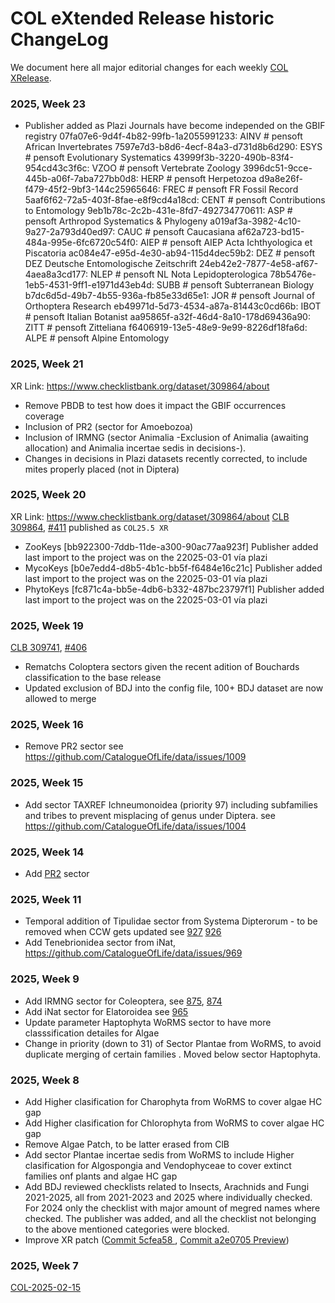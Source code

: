 # COL eXtended Release historic ChangeLog
We document here all major editorial changes for each weekly [COL XRelease]([url](https://www.checklistbank.org/dataset?limit=50&offset=0&origin=xrelease&releasedFrom=3&reverse=false)).


### 2025, Week 23
- Publisher added as Plazi Journals have become independed on the GBIF registry
    07fa07e6-9d4f-4b82-99fb-1a2055991233: AINV # pensoft African Invertebrates
    7597e7d3-b8d6-4ecf-84a3-d731d8b6d290: ESYS # pensoft Evolutionary Systematics
    43999f3b-3220-490b-83f4-954cd43c3f6c: VZOO # pensoft Vertebrate Zoology
    3996dc51-9cce-445b-a06f-7aba727bb0d8: HERP # pensoft Herpetozoa
    d9a8e26f-f479-45f2-9bf3-144c25965646: FREC # pensoft FR Fossil Record
    5aaf6f62-72a5-403f-8fae-e8f9cd4a18cd: CENT # pensoft Contributions to Entomology
    9eb1b78c-2c2b-431e-8fd7-492734770611: ASP # pensoft Arthropod Systematics & Phylogeny
    a019af3a-3982-4c10-9a27-2a793d40ed97: CAUC # pensoft Caucasiana
    af62a723-bd15-484a-995e-6fc6720c54f0: AIEP # pensoft AIEP Acta Ichthyologica et Piscatoria
    ac084e47-e95d-4e30-ab94-115d4dec59b2: DEZ # pensoft DEZ Deutsche Entomologische Zeitschrift
    24eb42e2-7877-4e58-af67-4aea8a3cd177: NLEP # pensoft NL Nota Lepidopterologica
    78b5476e-1eb5-4531-9ff1-e1971d43eb4d: SUBB # pensoft Subterranean Biology
    b7dc6d5d-49b7-4b55-936a-fb85e33d65e1: JOR # pensoft Journal of Orthoptera Research
    eb49971d-5d73-4534-a87a-81443c0cd66b: IBOT # pensoft Italian Botanist
    aa95865f-a32f-46d4-8a10-178d69436a90: ZITT # pensoft Zitteliana
    f6406919-13e5-48e9-9e99-8226df18fa6d: ALPE # pensoft Alpine Entomology


### 2025, Week 21
XR Link: https://www.checklistbank.org/dataset/309864/about
- Remove PBDB to test how does it impact the GBIF occurrences coverage
- Inclusion of PR2 (sector for Amoebozoa)
- Inclusion of IRMNG (sector Animalia -Exclusion of Animalia (awaiting allocation) and Animalia incertae sedis in decisions-). 
- Changes in decisions in Plazi datasets recently corrected, to include mites properly placed (not in Diptera)

### 2025, Week 20 
XR Link: https://www.checklistbank.org/dataset/309864/about
[CLB 309864](https://www.checklistbank.org/dataset/309864), [#411](https://download.checklistbank.org/releases/3/411)
published as ```COL25.5 XR```
- ZooKeys  [bb922300-7ddb-11de-a300-90ac77aa923f] Publisher added last import to the project was on the 22025-03-01 vía plazi
- MycoKeys  [b0e7edd4-d8b5-4b1c-bb5f-f6484e16c21c] Publisher added last import to the project was on the 22025-03-01 vía plazi
- PhytoKeys  [fc871c4a-bb5e-4db6-b332-487bc23797f1] Publisher added last import to the project was on the 22025-03-01 vía plazi

### 2025, Week 19
[CLB 309741](https://www.checklistbank.org/dataset/309741), [#406](https://download.checklistbank.org/releases/3/406)
- Rematchs Coloptera sectors given the recent adition of Bouchards classification to the base release
- Updated exclusion of BDJ into the config file, 100+ BDJ dataset are now allowed to merge


### 2025, Week 16
- Remove PR2 sector see https://github.com/CatalogueOfLife/data/issues/1009
  
### 2025, Week 15
- Add sector TAXREF Ichneumonoidea (priority 97) including subfamilies and tribes to prevent misplacing of genus under Diptera. see https://github.com/CatalogueOfLife/data/issues/1004
  
### 2025, Week 14
- Add [PR2](https://www.checklistbank.org/dataset/308974/about) sector


### 2025, Week 11
- Temporal addition of Tipulidae sector from Systema Dipterorum - to be removed when CCW gets updated see [927](https://github.com/CatalogueOfLife/data/issues/927) [926](https://github.com/CatalogueOfLife/data/issues/926)
- Add Tenebrionidea sector from iNat, https://github.com/CatalogueOfLife/data/issues/969

### 2025, Week 9
- Add IRMNG sector for Coleoptera, see [875](https://github.com/CatalogueOfLife/data/issues/875), [874](https://github.com/CatalogueOfLife/data/issues/874)
- Add iNat sector for Elatoroidea see [965](https://github.com/CatalogueOfLife/data/issues/965)
- Update parameter Haptophyta WoRMS sector to have more classsification detailes for Algae
- Change in priority (down to 31) of Sector Plantae from WoRMS, to avoid duplicate merging of certain families . Moved below sector Haptophyta. 


### 2025, Week 8
 - Add Higher clasification for Charophyta from WoRMS to cover algae HC gap
 - Add Higher clasification for Chlorophyta from WoRMS to cover algae HC gap
 - Remove Algae Patch, to be latter erased from ClB
 - Add sector Plantae incertae sedis from WoRMS to include Higher clasification for Algospongia and Vendophyceae to cover extinct families onf plants and algae HC gap
 - Add BDJ reviewed checklists related to Insects, Arachnids and Fungi 2021-2025, all from 2021-2023 and 2025 where individually checked. For 2024 only the checklist with major amount of megred names where checked. The publisher was added, and all the checklist not belonging to the above mentioned categories were blocked.
 - Improve XR patch ([Commit 5cfea58
](https://github.com/CatalogueOfLife/data-xrelease-patch/commit/a2e070506d8342ffca558a48f9a773406068df01), [Commit a2e0705
Preview](https://github.com/CatalogueOfLife/data-xrelease-patch/commit/5cfea5802df8080e1adb75e0e31635a52a3f41ea))

### 2025, Week 7
[COL-2025-02-15](https://www.checklistbank.org/dataset/308145/about)
